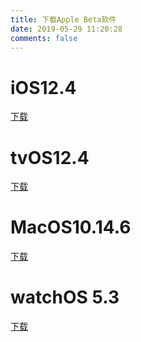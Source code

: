 ```yaml
---
title: 下载Apple Beta软件
date: 2019-05-29 11:20:28
comments: false
---
```


# iOS12.4

[下载](./iOS_12_Beta_Profile.mobileconfig)

# tvOS12.4

[下载](./tvOS_12_Beta_Profile.mobileconfig)

# MacOS10.14.6

[下载](./macOSDeveloperBetaAccessUtility.dmg)

# watchOS 5.3

[下载](./watchOS_5_Beta_Profile.mobileconfig)